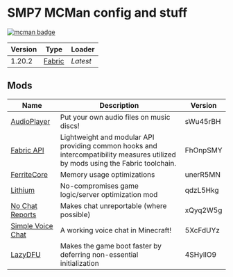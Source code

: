 # SMP7 MCMan config and stuff

[![mcman badge](https://img.shields.io/badge/uses-mcman-purple?logo=github)](https://github.com/ParadigmMC/mcman)

<!-- run 'mcman md' to update! -->

<!--start:mcman-server-->
| Version | Type                            | Loader   |
| ------- | ------------------------------- | -------- |
| 1.20.2  | [Fabric](https://fabricmc.net/) | *Latest* |
<!--end:mcman-server-->

## Mods

<!--start:mcman-addons-->
| Name                                                            | Description                                                                                                                     | Version  |
| --------------------------------------------------------------- | ------------------------------------------------------------------------------------------------------------------------------- | -------- |
| [AudioPlayer](https://modrinth.com/mod/audioplayer)             | Put your own audio files on music discs!                                                                                        | sWu45rBH |
| [Fabric API](https://modrinth.com/mod/fabric-api)               | Lightweight and modular API providing common hooks and intercompatibility measures utilized by mods using the Fabric toolchain. | FhOnpSMY |
| [FerriteCore](https://modrinth.com/mod/ferrite-core)            | Memory usage optimizations                                                                                                      | unerR5MN |
| [Lithium](https://modrinth.com/mod/lithium)                     | No-compromises game logic/server optimization mod                                                                               | qdzL5Hkg |
| [No Chat Reports](https://modrinth.com/mod/no-chat-reports)     | Makes chat unreportable (where possible)                                                                                        | xQyq2W5g |
| [Simple Voice Chat](https://modrinth.com/mod/simple-voice-chat) | A working voice chat in Minecraft!                                                                                              | 5XcFdUYz |
| [LazyDFU](https://modrinth.com/mod/lazydfu)                     | Makes the game boot faster by deferring non-essential initialization                                                            | 4SHylIO9 |
<!--end:mcman-addons-->
